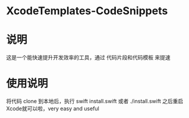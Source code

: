 # XcodeTemplates-CodeSnippets
# 说明
这是一个能快速提升开发效率的工具，通过 代码片段和代码模板 来提速
# 使用说明
将代码 clone 到本地后，执行 swift install.swift 或者 ./install.swift
之后重启Xcode就可以啦，very easy and useful
